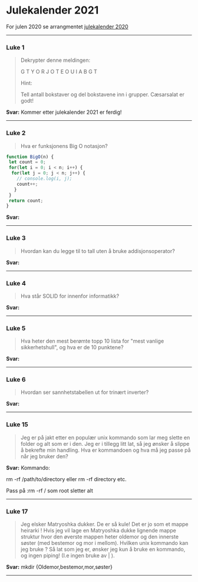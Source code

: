 # Julekalender 2021

For julen 2020 se arrangmentet [julekalender 2020](https://github.com/kodesonen/arrangementer/tree/main/julekalender-2020)

 - - - -

### Luke 1 ###

> Dekrypter denne meldingen:
> 
> G T Y O R J O T E O U I A B G T
> 
> Hint:
>
> Tell antall bokstaver og del bokstavene inn i grupper. Cæsarsalat er godt!

**Svar:**
Kommer etter julekalender 2021 er ferdig!

 - - - -
 
### Luke 2 ###

> Hva er funksjonens Big O notasjon?
```javascript
function BigO(n) {
 let count = 0;
 for(let i = 0; i < n; i++) {
  for(let j = 0; j < n; j++) {
    // console.log(i, j);
    count++;
   }
 }
 return count;
}
```

**Svar:**

 - - - -
 
### Luke 3 ###

> Hvordan kan du legge til to tall uten å bruke addisjonsoperator?

**Svar:**

 - - - -
 
### Luke 4 ###

> Hva står SOLID for innenfor informatikk?

**Svar:**

 - - - -
 
### Luke 5 ###

> Hva heter den mest berømte topp 10 lista for "mest vanlige sikkerhetshull", og hva er de 10 punktene?

**Svar:**

 - - - -
 
### Luke 6 ###

> Hvordan ser sannhetstabellen ut for trinært inverter?

**Svar:**

 - - - -
### Luke 15 ###
> Jeg er på jakt etter en populær unix kommando som lar meg slette en folder og alt som er i den. Jeg er i tillegg litt lat, så jeg ønsker å slippe å bekrefte min handling. Hva er kommandoen og hva må jeg passe på når jeg bruker den? 


**Svar:** 
Kommando: 

rm -rf /path/to/directory eller rm -rf directory etc.

Pass på :rm -rf / som root sletter alt

- - - -
### Luke 17 ###
> Jeg elsker Matryoshka dukker. De er så kule! Det er jo som et mappe heirarki ! Hvis jeg vil lage en Matryoshka dukke lignende mappe struktur hvor den øverste mappen heter oldemor og den innerste søster (med bestemor og mor i mellom). Hvilken unix kommando kan jeg bruke ? Så lat som jeg er, ønsker jeg kun å bruke en kommando, og ingen piping! (I.e ingen bruke av | ). 

**Svar:** 
mkdir {Oldemor,bestemor,mor,søster}
- - - -
